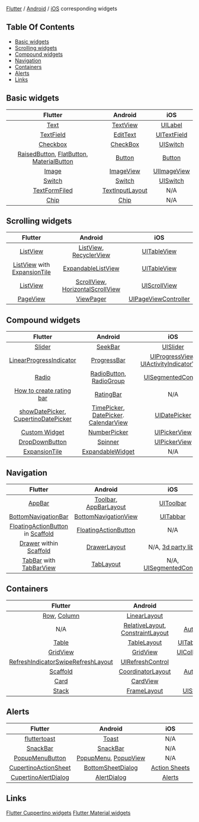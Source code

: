 [Flutter](https://flutter.io/docs/development/ui/widgets) / [Android](https://developer.android.com/reference/android/view/View) / [iOS](https://developer.apple.com/documentation/uikit) corresponding widgets

## Table Of Contents
- [Basic widgets](#basic-widgets)
- [Scrolling widgets](#scrolling-widgets)
- [Compound widgets](#compound-widgets)
- [Navigation](#navigation)
- [Containers](#containers)
- [Alerts](#alerts)
- [Links](#links)

## Basic widgets

| Flutter | Android  | iOS |
|:--------:|:--------:|:--------:|
| [Text](https://docs.flutter.io/flutter/widgets/Text-class.html) | [TextView](https://developer.android.com/reference/android/widget/TextView) | [UILabel](https://developer.apple.com/documentation/uikit/uilabel) |
| [TextField](https://docs.flutter.io/flutter/material/TextField-class.html) | [EditText](https://developer.android.com/reference/android/widget/EditText) | [UITextField](https://developer.apple.com/documentation/uikit/uitextfield) |
| [Checkbox](https://docs.flutter.io/flutter/material/Checkbox-class.html) | [CheckBox](https://developer.android.com/reference/android/widget/CheckBox) | [UISwitch](https://developer.apple.com/documentation/uikit/UISwitch) |
| [RaisedButton](https://docs.flutter.io/flutter/material/RaisedButton-class.html), [FlatButton](https://docs.flutter.io/flutter/material/FlatButton-class.html), [MaterialButton](https://docs.flutter.io/flutter/material/MaterialButton-class.html) | [Button](https://developer.android.com/reference/android/widget/Button.html) | [Button](https://developer.apple.com/documentation/uikit/uibutton) |
| [Image](https://docs.flutter.io/flutter/widgets/Image-class.html) | [ImageView](https://developer.android.com/reference/android/widget/ImageView) | [UIImageView](https://developer.apple.com/documentation/uikit/UIImageView) |
| [Switch](https://docs.flutter.io/flutter/material/Switch-class.html) | [Switch](https://developer.android.com/reference/android/widget/Switch) | [UISwitch](https://developer.apple.com/documentation/uikit/UISwitch) |
| [TextFormFiled](https://docs.flutter.io/flutter/material/TextFormField-class.html) | [TextInputLayout](https://developer.android.com/reference/com/google/android/material/textfield/package-summary) | N/A |
| [Chip](https://docs.flutter.io/flutter/material/Chip-class.html) | [Chip](https://developer.android.com/reference/com/google/android/material/chip/Chip) | N/A |

## Scrolling widgets
| Flutter | Android  | iOS |
|:--------:|:--------:|:--------:|
| [ListView](https://docs.flutter.io/flutter/widgets/ListView-class.html) | [ListView](https://developer.android.com/reference/android/widget/ListView), [RecyclerView](https://developer.android.com/reference/android/support/v7/widget/RecyclerView.html) | [UITableView](https://developer.apple.com/documentation/uikit/uitableview) |
| [ListView](https://docs.flutter.io/flutter/widgets/ListView-class.html) with [ExpansionTile](https://flutter.io/docs/catalog/samples/expansion-tile-sample) | [ExpandableListView](https://developer.android.com/reference/android/widget/ExpandableListView) | [UITableView](https://developer.apple.com/documentation/uikit/uitableview) |
| [ListView](https://docs.flutter.io/flutter/widgets/ListView-class.html) | [ScrollView](https://developer.android.com/reference/android/widget/ScrollView), [HorizontalScrollView](https://developer.android.com/reference/android/widget/HorizontalScrollView) | [UIScrollView](https://developer.apple.com/documentation/uikit/uiscrollview) |
| [PageView](https://docs.flutter.io/flutter/widgets/PageView-class.html) | [ViewPager](https://developer.android.com/reference/android/support/v4/view/ViewPager) | [UIPageViewController](https://developer.apple.com/documentation/uikit/uipageviewcontroller) |

## Compound widgets
| Flutter | Android  | iOS |
|:--------:|:--------:|:--------:|
| [Slider](https://docs.flutter.io/flutter/material/Slider-class.html) | [SeekBar](https://developer.android.com/reference/android/widget/SeekBar) | [UISlider](https://developer.apple.com/documentation/uikit/UISlider) |
| [LinearProgressIndicator](https://docs.flutter.io/flutter/material/LinearProgressIndicator-class.html) | [ProgressBar](https://developer.android.com/reference/android/widget/ProgressBar) | [UIProgressView](https://developer.apple.com/documentation/uikit/UIProgressView), [UIActivityIndicatorView](https://developer.apple.com/documentation/uikit/UIActivityIndicatorView)
| [Radio](https://docs.flutter.io/flutter/material/Radio-class.html) | [RadioButton](https://docs.flutter.io/flutter/material/Radio-class.html), [RadioGroup](https://developer.android.com/reference/android/widget/RadioGroup) | [UISegmentedControl](https://developer.apple.com/documentation/uikit/UISegmentedControl) |
| [How to create rating bar](https://stackoverflow.com/questions/46637566/how-to-create-rating-star-bar-properly) | [RatingBar](https://developer.android.com/reference/android/widget/RatingBar) | N/A |
| [showDatePicker](https://docs.flutter.io/flutter/material/showDatePicker.html), [CupertinoDatePicker](https://docs.flutter.io/flutter/cupertino/CupertinoDatePicker-class.html) | [TimePicker](https://developer.android.com/reference/android/widget/TimePicker), [DatePicker](https://developer.android.com/reference/android/widget/DatePicker). [CalendarView]([CalendarView](https://developer.android.com/reference/android/widget/CalendarView)) | [UIDatePicker](https://developer.apple.com/documentation/uikit/uidatepicker) |
| [Custom Widget](https://pub.dartlang.org/packages/numberpicker) | [NumberPicker](https://developer.android.com/reference/android/widget/NumberPicker) | [UIPickerView](https://developer.apple.com/documentation/uikit/uipickerview) |
| [DropDownButton](https://docs.flutter.io/flutter/material/DropdownButton-class.html) | [Spinner](https://developer.android.com/reference/android/widget/Spinner) | [UIPickerView](https://developer.apple.com/documentation/uikit/UIPickerView) |
| [ExpansionTile](https://flutter.io/docs/catalog/samples/expansion-tile-sample) | [ExpandableWidget](https://developer.android.com/reference/com/google/android/material/expandable/ExpandableWidget) | N/A |

## Navigation
| Flutter | Android  | iOS |
|:--------:|:--------:|:--------:|
| [AppBar](https://docs.flutter.io/flutter/material/AppBar-class.html) | [Toolbar](https://developer.android.com/reference/android/widget/Toolbar), [AppBarLayout](https://developer.android.com/reference/android/support/design/widget/AppBarLayout) | [UIToolbar](https://developer.apple.com/documentation/uikit/uitoolbar) |
| [BottomNavigationBar](https://docs.flutter.io/flutter/material/BottomNavigationBar-class.html) | [BottomNavigationView](https://developer.android.com/reference/android/support/design/widget/BottomNavigationView) | [UITabbar](https://developer.apple.com/documentation/uikit/uitabbar) |
| [FloatingActionButton](https://docs.flutter.io/flutter/material/Scaffold-class.html) in [Scaffold](https://docs.flutter.io/flutter/material/FloatingActionButton-class.html) | [FloatingActionButton](https://developer.android.com/guide/topics/ui/floating-action-button) | N/A |
| [Drawer](https://docs.flutter.io/flutter/material/Scaffold-class.html) within [Scaffold](https://docs.flutter.io/flutter/material/Drawer-class.html) | [DrawerLayout](https://developer.android.com/reference/android/support/v4/widget/DrawerLayout) | N/A, [3d party libs](https://github.com/vsouza/awesome-ios#navigation-bar) |
| [TabBar](https://docs.flutter.io/flutter/material/TabBar-class.html) with [TabBarView](https://docs.flutter.io/flutter/material/TabBarView-class.html) | [TabLayout](https://developer.android.com/reference/android/support/design/widget/TabLayout.html) | N/A, [UISegmentedControl](https://developer.apple.com/documentation/uikit/uisegmentedcontrol) |

## Containers
| Flutter | Android  | iOS |
|:--------:|:--------:|:--------:|
| [Row](https://docs.flutter.io/flutter/widgets/Row-class.html), [Column](https://docs.flutter.io/flutter/widgets/Column-class.html) | [LinearLayout](https://developer.android.com/reference/android/widget/LinearLayout) | | [UIStackView](https://developer.apple.com/documentation/uikit/uistackview) |
| N/A | [RelativeLayout](https://developer.android.com/reference/android/widget/RelativeLayout), [ConstraintLayout](https://developer.android.com/reference/android/support/constraint/ConstraintLayout) | [Auto Layout](https://developer.apple.com/library/archive/documentation/UserExperience/Conceptual/AutolayoutPG/index.html) |
| [Table](https://docs.flutter.io/flutter/widgets/Table-class.html) | [TableLayout](https://developer.android.com/reference/android/widget/TableLayout) | [UITableViewCell](https://developer.apple.com/documentation/uikit/UITableViewCell) |
| [GridView](https://docs.flutter.io/flutter/widgets/GridView-class.html) | [GridView](https://developer.android.com/guide/topics/ui/layout/gridview) | [UICollectionView](https://developer.apple.com/documentation/uikit/uicollectionview) |
| [RefreshIndicator](https://docs.flutter.io/flutter/material/RefreshIndicator-class.html)[SwipeRefreshLayout](https://developer.android.com/reference/android/support/v4/widget/SwipeRefreshLayout) | [UIRefreshControl](https://developer.apple.com/documentation/uikit/UIRefreshControl) |
| [Scaffold](https://docs.flutter.io/flutter/material/Scaffold-class.html) | [CoordinatorLayout](https://developer.android.com/reference/android/support/design/widget/CoordinatorLayout) | [Auto Layout](https://developer.apple.com/library/archive/documentation/UserExperience/Conceptual/AutolayoutPG/index.html) |
| [Card](https://docs.flutter.io/flutter/material/Card-class.html) | [CardView](https://docs.flutter.io/flutter/material/Card-class.html) | N/A |
| [Stack](https://docs.flutter.io/flutter/widgets/Stack-class.html) | [FrameLayout](https://developer.android.com/reference/android/widget/FrameLayout) | [UIStackView](https://developer.apple.com/documentation/uikit/uistackview) |

## Alerts
| Flutter | Android  | iOS |
|:--------:|:--------:|:--------:|
| [fluttertoast](https://pub.dartlang.org/packages/fluttertoast) | [Toast](https://developer.android.com/reference/android/widget/Toast) | N/A |
| [SnackBar](https://docs.flutter.io/flutter/material/SnackBar-class.html) | [SnackBar](https://developer.android.com/reference/android/support/design/widget/Snackbar) | N/A |
| [PopupMenuButton](https://docs.flutter.io/flutter/material/PopupMenuButton-class.html) | [PopupMenu](https://developer.android.com/reference/android/widget/PopupMenu), [PopupView](https://developer.android.com/reference/android/widget/PopupWindow) | N/A |
| [CupertinoActionSheet](https://docs.flutter.io/flutter/cupertino/CupertinoActionSheet-class.html) | [BottomSheetDialog](https://developer.android.com/reference/com/google/android/material/bottomsheet/BottomSheetDialog) | [Action Sheets](https://developer.apple.com/design/human-interface-guidelines/ios/views/action-sheets/)
| [CupertinoAlertDialog](https://flutter.io/docs/development/ui/widgets/cupertino) | [AlertDialog](https://developer.android.com/reference/android/app/AlertDialog) | [Alerts](https://developer.apple.com/design/human-interface-guidelines/ios/views/alerts/) |

## Links
[Flutter Cuppertino widgets](https://flutter.io/docs/development/ui/widgets/cupertino)
[Flutter Material widgets](https://flutter.io/docs/development/ui/widgets/material)
